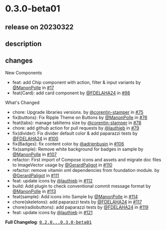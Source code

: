 # 0.3.0-beta01

## release on 20230322

## description

## changes

New Components

* feat: add Chip component with action, filter & input variants by <a class="user-mention notranslate" data-hovercard-type="user" data-hovercard-url="/users/ManonPolle/hovercard" data-octo-click="hovercard-link-click" data-octo-dimensions="link_type:self" href="https://github.com/ManonPolle">@ManonPolle</a> in <a class="issue-link js-issue-link" data-error-text="Failed to load title" data-id="1260121090" data-permission-text="Title is private" data-url="https://github.com/Decathlon/vitamin-compose/issues/17" data-hovercard-type="pull_request" data-hovercard-url="/Decathlon/vitamin-compose/pull/17/hovercard" href="https://github.com/Decathlon/vitamin-compose/pull/17">#17</a>
* feat(Card): add card component by <a class="user-mention notranslate" data-hovercard-type="user" data-hovercard-url="/users/FDELAHA24/hovercard" data-octo-click="hovercard-link-click" data-octo-dimensions="link_type:self" href="https://github.com/FDELAHA24">@FDELAHA24</a> in <a class="issue-link js-issue-link" data-error-text="Failed to load title" data-id="1569990993" data-permission-text="Title is private" data-url="https://github.com/Decathlon/vitamin-compose/issues/98" data-hovercard-type="pull_request" data-hovercard-url="/Decathlon/vitamin-compose/pull/98/hovercard" href="https://github.com/Decathlon/vitamin-compose/pull/98">#98</a>

What's Changed

* chore: Upgrade libraries versions. by <a class="user-mention notranslate" data-hovercard-type="user" data-hovercard-url="/users/corentin-stamper/hovercard" data-octo-click="hovercard-link-click" data-octo-dimensions="link_type:self" href="https://github.com/corentin-stamper">@corentin-stamper</a> in <a class="issue-link js-issue-link" data-error-text="Failed to load title" data-id="1551159398" data-permission-text="Title is private" data-url="https://github.com/Decathlon/vitamin-compose/issues/75" data-hovercard-type="pull_request" data-hovercard-url="/Decathlon/vitamin-compose/pull/75/hovercard" href="https://github.com/Decathlon/vitamin-compose/pull/75">#75</a>
* fix(buttons): Fix Ripple Theme on Buttons by <a class="user-mention notranslate" data-hovercard-type="user" data-hovercard-url="/users/ManonPolle/hovercard" data-octo-click="hovercard-link-click" data-octo-dimensions="link_type:self" href="https://github.com/ManonPolle">@ManonPolle</a> in <a class="issue-link js-issue-link" data-error-text="Failed to load title" data-id="1553433055" data-permission-text="Title is private" data-url="https://github.com/Decathlon/vitamin-compose/issues/76" data-hovercard-type="pull_request" data-hovercard-url="/Decathlon/vitamin-compose/pull/76/hovercard" href="https://github.com/Decathlon/vitamin-compose/pull/76">#76</a>
* feat(tabs): manage tabItems size by <a class="user-mention notranslate" data-hovercard-type="user" data-hovercard-url="/users/corentin-stamper/hovercard" data-octo-click="hovercard-link-click" data-octo-dimensions="link_type:self" href="https://github.com/corentin-stamper">@corentin-stamper</a> in <a class="issue-link js-issue-link" data-error-text="Failed to load title" data-id="1560066707" data-permission-text="Title is private" data-url="https://github.com/Decathlon/vitamin-compose/issues/78" data-hovercard-type="pull_request" data-hovercard-url="/Decathlon/vitamin-compose/pull/78/hovercard" href="https://github.com/Decathlon/vitamin-compose/pull/78">#78</a>
* chore: add github action for pull requests by <a class="user-mention notranslate" data-hovercard-type="user" data-hovercard-url="/users/lauthieb/hovercard" data-octo-click="hovercard-link-click" data-octo-dimensions="link_type:self" href="https://github.com/lauthieb">@lauthieb</a> in <a class="issue-link js-issue-link" data-error-text="Failed to load title" data-id="1560080464" data-permission-text="Title is private" data-url="https://github.com/Decathlon/vitamin-compose/issues/79" data-hovercard-type="pull_request" data-hovercard-url="/Decathlon/vitamin-compose/pull/79/hovercard" href="https://github.com/Decathlon/vitamin-compose/pull/79">#79</a>
* fix(divider): Fix divider default color & add paparazzi tests by <a class="user-mention notranslate" data-hovercard-type="user" data-hovercard-url="/users/FDELAHA24/hovercard" data-octo-click="hovercard-link-click" data-octo-dimensions="link_type:self" href="https://github.com/FDELAHA24">@FDELAHA24</a> in <a class="issue-link js-issue-link" data-error-text="Failed to load title" data-id="1570060932" data-permission-text="Title is private" data-url="https://github.com/Decathlon/vitamin-compose/issues/100" data-hovercard-type="pull_request" data-hovercard-url="/Decathlon/vitamin-compose/pull/100/hovercard" href="https://github.com/Decathlon/vitamin-compose/pull/100">#100</a>
* fix(Badges): fix content color by <a class="user-mention notranslate" data-hovercard-type="user" data-hovercard-url="/users/adrienbusin/hovercard" data-octo-click="hovercard-link-click" data-octo-dimensions="link_type:self" href="https://github.com/adrienbusin">@adrienbusin</a> in <a class="issue-link js-issue-link" data-error-text="Failed to load title" data-id="1577569783" data-permission-text="Title is private" data-url="https://github.com/Decathlon/vitamin-compose/issues/106" data-hovercard-type="pull_request" data-hovercard-url="/Decathlon/vitamin-compose/pull/106/hovercard" href="https://github.com/Decathlon/vitamin-compose/pull/106">#106</a>
* fix(sample): Remove white background for badges in sample by <a class="user-mention notranslate" data-hovercard-type="user" data-hovercard-url="/users/ManonPolle/hovercard" data-octo-click="hovercard-link-click" data-octo-dimensions="link_type:self" href="https://github.com/ManonPolle">@ManonPolle</a> in <a class="issue-link js-issue-link" data-error-text="Failed to load title" data-id="1578096005" data-permission-text="Title is private" data-url="https://github.com/Decathlon/vitamin-compose/issues/107" data-hovercard-type="pull_request" data-hovercard-url="/Decathlon/vitamin-compose/pull/107/hovercard" href="https://github.com/Decathlon/vitamin-compose/pull/107">#107</a>
* refactor: First import of Compose icons and assets and migrate doc files to ImageVector usage by <a class="user-mention notranslate" data-hovercard-type="user" data-hovercard-url="/users/GerardPaligot/hovercard" data-octo-click="hovercard-link-click" data-octo-dimensions="link_type:self" href="https://github.com/GerardPaligot">@GerardPaligot</a> in <a class="issue-link js-issue-link" data-error-text="Failed to load title" data-id="1578265155" data-permission-text="Title is private" data-url="https://github.com/Decathlon/vitamin-compose/issues/110" data-hovercard-type="pull_request" data-hovercard-url="/Decathlon/vitamin-compose/pull/110/hovercard" href="https://github.com/Decathlon/vitamin-compose/pull/110">#110</a>
* refactor: remove vitamin xml dependencies from foundation module. by <a class="user-mention notranslate" data-hovercard-type="user" data-hovercard-url="/users/GerardPaligot/hovercard" data-octo-click="hovercard-link-click" data-octo-dimensions="link_type:self" href="https://github.com/GerardPaligot">@GerardPaligot</a> in <a class="issue-link js-issue-link" data-error-text="Failed to load title" data-id="1587368865" data-permission-text="Title is private" data-url="https://github.com/Decathlon/vitamin-compose/issues/111" data-hovercard-type="pull_request" data-hovercard-url="/Decathlon/vitamin-compose/pull/111/hovercard" href="https://github.com/Decathlon/vitamin-compose/pull/111">#111</a>
* feat: update icons by <a class="user-mention notranslate" data-hovercard-type="user" data-hovercard-url="/users/lauthieb/hovercard" data-octo-click="hovercard-link-click" data-octo-dimensions="link_type:self" href="https://github.com/lauthieb">@lauthieb</a> in <a class="issue-link js-issue-link" data-error-text="Failed to load title" data-id="1588967942" data-permission-text="Title is private" data-url="https://github.com/Decathlon/vitamin-compose/issues/112" data-hovercard-type="pull_request" data-hovercard-url="/Decathlon/vitamin-compose/pull/112/hovercard" href="https://github.com/Decathlon/vitamin-compose/pull/112">#112</a>
* build: Add plugin to check conventional commit message format by <a class="user-mention notranslate" data-hovercard-type="user" data-hovercard-url="/users/ManonPolle/hovercard" data-octo-click="hovercard-link-click" data-octo-dimensions="link_type:self" href="https://github.com/ManonPolle">@ManonPolle</a> in <a class="issue-link js-issue-link" data-error-text="Failed to load title" data-id="1595081507" data-permission-text="Title is private" data-url="https://github.com/Decathlon/vitamin-compose/issues/113" data-hovercard-type="pull_request" data-hovercard-url="/Decathlon/vitamin-compose/pull/113/hovercard" href="https://github.com/Decathlon/vitamin-compose/pull/113">#113</a>
* feat(sample): Add icons into Sample by <a class="user-mention notranslate" data-hovercard-type="user" data-hovercard-url="/users/ManonPolle/hovercard" data-octo-click="hovercard-link-click" data-octo-dimensions="link_type:self" href="https://github.com/ManonPolle">@ManonPolle</a> in <a class="issue-link js-issue-link" data-error-text="Failed to load title" data-id="1595163562" data-permission-text="Title is private" data-url="https://github.com/Decathlon/vitamin-compose/issues/114" data-hovercard-type="pull_request" data-hovercard-url="/Decathlon/vitamin-compose/pull/114/hovercard" href="https://github.com/Decathlon/vitamin-compose/pull/114">#114</a>
* chore(skeletons): add paparazzi tests by <a class="user-mention notranslate" data-hovercard-type="user" data-hovercard-url="/users/FDELAHA24/hovercard" data-octo-click="hovercard-link-click" data-octo-dimensions="link_type:self" href="https://github.com/FDELAHA24">@FDELAHA24</a> in <a class="issue-link js-issue-link" data-error-text="Failed to load title" data-id="1608814631" data-permission-text="Title is private" data-url="https://github.com/Decathlon/vitamin-compose/issues/117" data-hovercard-type="pull_request" data-hovercard-url="/Decathlon/vitamin-compose/pull/117/hovercard" href="https://github.com/Decathlon/vitamin-compose/pull/117">#117</a>
* chore(radiobuttons): add paparazzi tests by <a class="user-mention notranslate" data-hovercard-type="user" data-hovercard-url="/users/FDELAHA24/hovercard" data-octo-click="hovercard-link-click" data-octo-dimensions="link_type:self" href="https://github.com/FDELAHA24">@FDELAHA24</a> in <a class="issue-link js-issue-link" data-error-text="Failed to load title" data-id="1608921185" data-permission-text="Title is private" data-url="https://github.com/Decathlon/vitamin-compose/issues/119" data-hovercard-type="pull_request" data-hovercard-url="/Decathlon/vitamin-compose/pull/119/hovercard" href="https://github.com/Decathlon/vitamin-compose/pull/119">#119</a>
* feat: update icons by <a class="user-mention notranslate" data-hovercard-type="user" data-hovercard-url="/users/lauthieb/hovercard" data-octo-click="hovercard-link-click" data-octo-dimensions="link_type:self" href="https://github.com/lauthieb">@lauthieb</a> in <a class="issue-link js-issue-link" data-error-text="Failed to load title" data-id="1617355560" data-permission-text="Title is private" data-url="https://github.com/Decathlon/vitamin-compose/issues/121" data-hovercard-type="pull_request" data-hovercard-url="/Decathlon/vitamin-compose/pull/121/hovercard" href="https://github.com/Decathlon/vitamin-compose/pull/121">#121</a>

<strong>Full Changelog</strong>: <a class="commit-link" href="https://github.com/Decathlon/vitamin-compose/compare/0.2.0...0.3.0-beta01"><tt>0.2.0...0.3.0-beta01</tt></a>

